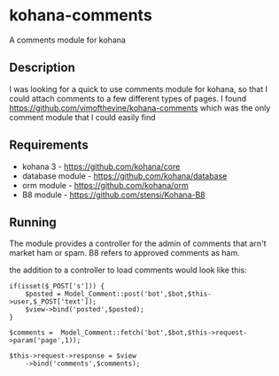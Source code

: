 kohana-comments
===============

A comments module for kohana

Description
--------------

I was looking for a quick to use comments module for kohana, so that I could attach comments to a few different types of pages.  I found https://github.com/vimofthevine/kohana-comments which was the only comment module that I could easily find


Requirements
-------------
* kohana 3 - https://github.com/kohana/core
* database module - https://github.com/kohana/database
* orm module - https://github.com/kohana/orm
* B8 module - https://github.com/stensi/Kohana-B8


Running
----------

The module provides a controller for the admin of comments that arn't market ham or spam.  B8 refers to approved comments as ham.

the addition to a controller to load comments would look like this:

	if(isset($_POST['s'])) {
		$posted = Model_Comment::post('bot',$bot,$this->user,$_POST['text']);
		$view->bind('posted',$posted);
	}

	$comments =  Model_Comment::fetch('bot',$bot,$this->request->param('page',1));

	$this->request->response = $view
		->bind('comments',$comments);
